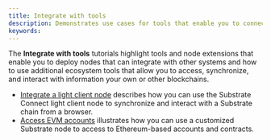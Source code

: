 ```yaml
---
title: Integrate with tools
description: Demonstrates use cases for tools that enable you to connect to and interact with Substrate nodes and Substrate-based blockchains.
keywords:
---
```


The **Integrate with tools** tutorials highlight tools and node extensions that enable you to deploy nodes that can integrate with other systems and how to use additional ecosystem tools that allow you to access, synchronize, and interact with information your own or other blockchains.

- [Integrate a light client node](/tutorials/integrate-with-tools/substrate-connect/) describes how you can use the Substrate Connect light client node to synchronize and interact with a Substrate chain from a browser.
- [Access EVM accounts](/tutorials/integrate-with-tools/access-evm-accounts/) illustrates how you can use a customized Substrate node to access to Ethereum-based accounts and contracts.

<!--
- [Sidecar](/tutorials/integrate-with-tools/sidecar/) summarizes the steps for connecting a parachain to the Rococo test network.
